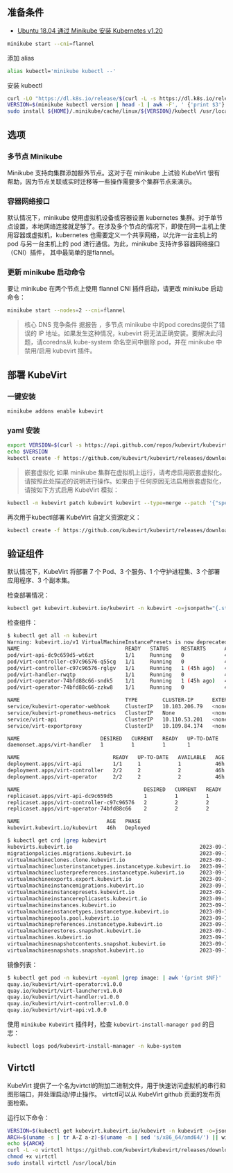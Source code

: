 

## 准备条件

-  [Ubuntu 18.04 通过 Minikube 安装 Kubernetes v1.20](http://t.csdn.cn/RxECj)

```bash
minikube start --cni=flannel
```

添加 alias

```bash
alias kubectl='minikube kubectl --'
```
安装 kubectl

```bash
curl -LO "https://dl.k8s.io/release/$(curl -L -s https://dl.k8s.io/release/stable.txt)/bin/linux/amd64/kubectl"
VERSION=$(minikube kubectl version | head -1 | awk -F', ' {'print $3'} | awk -F':' {'print $2'} | sed s/\"//g)
sudo install ${HOME}/.minikube/cache/linux/${VERSION}/kubectl /usr/local/bin
```

## 选项

### 多节点 Minikube
Minikube 支持向集群添加额外节点。这对于在 minikube 上试验 KubeVirt 很有帮助，因为节点关联或实时迁移等一些操作需要多个集群节点来演示。

### 容器网络接口
默认情况下，minikube 使用虚拟机设备或容器设置 kubernetes 集群。对于单节点设置，本地网络连接就足够了。在涉及多个节点的情况下，即使在同一主机上使用容器或虚拟机，kubernetes 也需要定义一个共享网络，以允许一台主机上的 pod 与另一台主机上的 pod 进行通信。为此，minikube 支持许多容器网络接口（CNI）插件， 其中最简单的是flannel。

### 更新 minikube 启动命令
要让 minikube 在两个节点上使用 flannel CNI 插件启动，请更改 minikube 启动命令：

```bash
minikube start --nodes=2 --cni=flannel
```

> 核心 DNS 竞争条件
据报告 ，多节点 minikube 中的pod coredns提供了错误的 IP 地址。如果发生这种情况，kubevirt 将无法正确安装。要解决此问题，请coredns从 kube-system 命名空间中删除 pod，并在 minikube 中禁用/启用 kubevirt 插件。


## 部署 KubeVirt

### 一键安装

```bash
minikube addons enable kubevirt
```

### yaml 安装

```bash
export VERSION=$(curl -s https://api.github.com/repos/kubevirt/kubevirt/releases | grep tag_name | grep -v -- '-rc' | sort -r | head -1 | awk -F': ' '{print $2}' | sed 's/,//' | xargs)
echo $VERSION
kubectl create -f https://github.com/kubevirt/kubevirt/releases/download/${VERSION}/kubevirt-operator.yaml
```
> 嵌套虚拟化
如果 minikube 集群在虚拟机上运行，​​请考虑启用嵌套虚拟化。请按照此处描述的说明进行操作。如果由于任何原因无法启用嵌套虚拟化，请按如下方式启用 KubeVirt 模拟：

```bash
kubectl -n kubevirt patch kubevirt kubevirt --type=merge --patch '{"spec":{"configuration":{"developerConfiguration":{"useEmulation":true}}}}'
```
再次用于kubectl部署 KubeVirt 自定义资源定义：


```bash
kubectl create -f https://github.com/kubevirt/kubevirt/releases/download/${VERSION}/kubevirt-cr.yaml
```
## 验证组件
默认情况下，KubeVirt 将部署 7 个 Pod、3 个服务、1 个守护进程集、3 个部署应用程序、3 个副本集。

检查部署情况：

```bash
kubectl get kubevirt.kubevirt.io/kubevirt -n kubevirt -o=jsonpath="{.status.phase}"
```
检查组件：

```bash
$ kubectl get all -n kubevirt
Warning: kubevirt.io/v1 VirtualMachineInstancePresets is now deprecated and will be removed in v2.
NAME                                  READY   STATUS    RESTARTS      AGE
pod/virt-api-dc9c659d5-wt6zt          1/1     Running   0             46h
pod/virt-controller-c97c96576-q55cg   1/1     Running   0             46h
pod/virt-controller-c97c96576-rglgv   1/1     Running   1 (45h ago)   46h
pod/virt-handler-rwqtp                1/1     Running   0             46h
pod/virt-operator-74bfd88c66-sndk5    1/1     Running   1 (45h ago)   46h
pod/virt-operator-74bfd88c66-zzkw8    1/1     Running   0             46h

NAME                                  TYPE        CLUSTER-IP      EXTERNAL-IP   PORT(S)   AGE
service/kubevirt-operator-webhook     ClusterIP   10.103.206.79   <none>        443/TCP   46h
service/kubevirt-prometheus-metrics   ClusterIP   None            <none>        443/TCP   46h
service/virt-api                      ClusterIP   10.110.53.201   <none>        443/TCP   46h
service/virt-exportproxy              ClusterIP   10.109.84.174   <none>        443/TCP   46h

NAME                          DESIRED   CURRENT   READY   UP-TO-DATE   AVAILABLE   NODE SELECTOR            AGE
daemonset.apps/virt-handler   1         1         1       1            1           kubernetes.io/os=linux   46h

NAME                              READY   UP-TO-DATE   AVAILABLE   AGE
deployment.apps/virt-api          1/1     1            1           46h
deployment.apps/virt-controller   2/2     2            2           46h
deployment.apps/virt-operator     2/2     2            2           46h

NAME                                        DESIRED   CURRENT   READY   AGE
replicaset.apps/virt-api-dc9c659d5          1         1         1       46h
replicaset.apps/virt-controller-c97c96576   2         2         2       46h
replicaset.apps/virt-operator-74bfd88c66    2         2         2       46h

NAME                            AGE   PHASE
kubevirt.kubevirt.io/kubevirt   46h   Deployed

$ kubectl get crd |grep kubevirt
kubevirts.kubevirt.io                                         2023-09-17T15:55:59Z
migrationpolicies.migrations.kubevirt.io                      2023-09-17T15:57:26Z
virtualmachineclones.clone.kubevirt.io                        2023-09-17T15:57:27Z
virtualmachineclusterinstancetypes.instancetype.kubevirt.io   2023-09-17T15:57:26Z
virtualmachineclusterpreferences.instancetype.kubevirt.io     2023-09-17T15:57:27Z
virtualmachineexports.export.kubevirt.io                      2023-09-17T15:57:27Z
virtualmachineinstancemigrations.kubevirt.io                  2023-09-17T15:57:24Z
virtualmachineinstancepresets.kubevirt.io                     2023-09-17T15:57:23Z
virtualmachineinstancereplicasets.kubevirt.io                 2023-09-17T15:57:24Z
virtualmachineinstances.kubevirt.io                           2023-09-17T15:57:23Z
virtualmachineinstancetypes.instancetype.kubevirt.io          2023-09-17T15:57:26Z
virtualmachinepools.pool.kubevirt.io                          2023-09-17T15:57:26Z
virtualmachinepreferences.instancetype.kubevirt.io            2023-09-17T15:57:26Z
virtualmachinerestores.snapshot.kubevirt.io                   2023-09-17T15:57:25Z
virtualmachines.kubevirt.io                                   2023-09-17T15:57:24Z
virtualmachinesnapshotcontents.snapshot.kubevirt.io           2023-09-17T15:57:25Z
virtualmachinesnapshots.snapshot.kubevirt.io                  2023-09-17T15:57:25Z
```
镜像列表：

```bash
$ kubectl get pod -n kubevirt -oyaml |grep image: | awk '{print $NF}' | sort -r | uniq
quay.io/kubevirt/virt-operator:v1.0.0
quay.io/kubevirt/virt-launcher:v1.0.0
quay.io/kubevirt/virt-handler:v1.0.0
quay.io/kubevirt/virt-controller:v1.0.0
quay.io/kubevirt/virt-api:v1.0.0
```

使用 `minikube KubeVirt` 插件时，检查 `kubevirt-install-manager pod` 的日志：

```bash
kubectl logs pod/kubevirt-install-manager -n kube-system
```

##  Virtctl
KubeVirt 提供了一个名为virtctl的附加二进制文件，用于快速访问虚拟机的串行和图形端口，并处理启动/停止操作。
virtctl可以从 KubeVirt github 页面的发布页面检索。

运行以下命令：

```bash
VERSION=$(kubectl get kubevirt.kubevirt.io/kubevirt -n kubevirt -o=jsonpath="{.status.observedKubeVirtVersion}")
ARCH=$(uname -s | tr A-Z a-z)-$(uname -m | sed 's/x86_64/amd64/') || windows-amd64.exe
echo ${ARCH}
curl -L -o virtctl https://github.com/kubevirt/kubevirt/releases/download/${VERSION}/virtctl-${VERSION}-${ARCH}
chmod +x virtctl
sudo install virtctl /usr/local/bin
```

